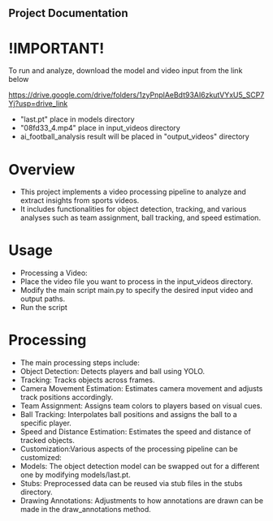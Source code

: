 ## Project Documentation
# !IMPORTANT!
To run and analyze, download the model and video input from the link below

https://drive.google.com/drive/folders/1zyPnplAeBdt93AI6zkutVYxU5_SCP7Yj?usp=drive_link

- "last.pt" place in models directory
- "08fd33_4.mp4" place in input_videos directory
- ai_football_analysis result will be placed in "output_videos" directory

# Overview

- This project implements a video processing pipeline to analyze and extract insights from sports videos. 
- It includes functionalities for object detection, tracking, and various analyses such as team assignment, ball tracking, and speed estimation.

# Usage
- Processing a Video:
- Place the video file you want to process in the input_videos directory.
- Modify the main script main.py to specify the desired input video and output paths.
- Run the script

# Processing
- The main processing steps include:
- Object Detection: Detects players and ball using YOLO.
- Tracking: Tracks objects across frames.
- Camera Movement Estimation: Estimates camera movement and adjusts track positions accordingly.
- Team Assignment: Assigns team colors to players based on visual cues.
- Ball Tracking: Interpolates ball positions and assigns the ball to a specific player.
- Speed and Distance Estimation: Estimates the speed and distance of tracked objects.
- Customization:Various aspects of the processing pipeline can be customized:
- Models: The object detection model can be swapped out for a different one by modifying models/last.pt.
- Stubs: Preprocessed data can be reused via stub files in the stubs directory.
- Drawing Annotations: Adjustments to how annotations are drawn can be made in the draw_annotations method.
